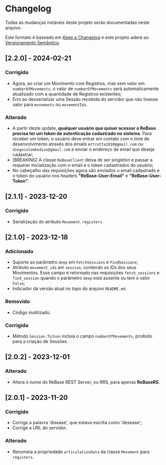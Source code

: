 # Changelog

Todas as mudanças notáveis deste projeto serão documentadas neste arquivo.

Este formato é baseado em [Keep a Changelog](https://keepachangelog.com/en/1.0.0/)
e este projeto adere ao [Versionamento Semântico](https://semver.org/spec/v2.0.0.html).

## [2.2.0] - 2024-02-21

### Corrigido
- Agora, ao criar um Movimento com Registros, mas sem valor em `numberOfMovements`, o valor de `numberOfMovements` será automaticamente atualizado com a quantidade de Registros existentes;
- Erro ao desserializar uma Sessão recebida do servidor que não tivesse valor para `movements` ou `movementIds`.

### Alterado
- A partir deste update, **qualquer usuário que quiser acessar o ReBase precisa ter um token de autenticação cadastrado no sistema**. Para receber um token, o usuário deve entrar em contato com o time de desenvolvimento através dos emails `mrtrotta2010@gmail.com` ou `diegocolombodias@gmail.com` e enviar o endereço de email que deseja cadastrar;
- [BREAKING] A classe `ReBaseClient` deixa de ser singleton e passar a requerer inicialização com o email e o token cadastrados do usuário;
- No cabeçalho das requisições agora são enviados o email cadastrado e o token do usuário nos headers **"ReBase-User-Email"** e **"ReBase-User-Token"**.

## [2.1.1] - 2023-12-20

### Corrigido
- Serialização do atributo `Movement.registers`.

## [2.1.0] - 2023-12-18

### Adicionado
- Suporte ao parâmetro `deep` em `FetchSessions` e `FindSessions`;
- Atributo `movement_ids` em `session`, contendo os IDs dos seus Movimentos. Esse campo é retornado nas requisições `fetch_sessions` e `find_session` quando o parâmetro `deep` está ausente ou tem o valor `False`;
- Indicador da versão atual no topo do arquivo `README.md`.

### Removido
- Código inutilizado.

### Corrigido
- Método `Session.ToJson` incluía o campo `numberOfMovements`, proibido para a criação de Sessões. 

## [2.0.2] - 2023-12-01

### Alterado
- Altera o nome do ReBase REST Server, ou RRS, para apenas **ReBaseRS**.

## [2.0.1] - 2023-11-20

### Corrigido
- Corrige a palavra 'disease', que estava escrita como 'desease';
- Corrige a URL do servidor.

### Alterado
- Renomeia a propriedade `articulationData` da classe `Movement` para `registers`.
